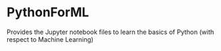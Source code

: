 # PythonForML
Provides the Jupyter notebook files to learn the basics of Python (with respect to Machine Learning)
